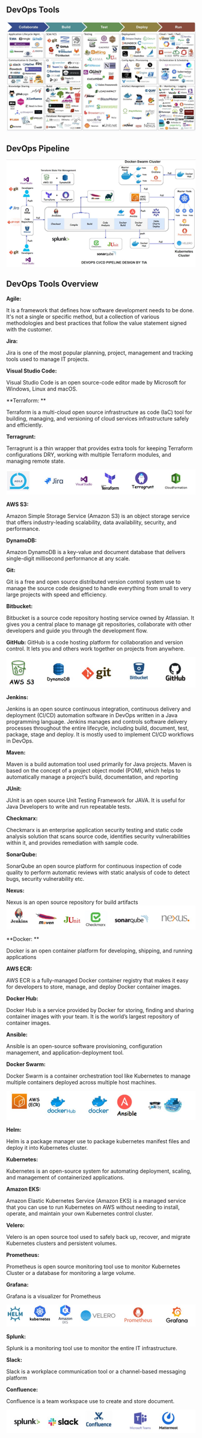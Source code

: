 ## DevOps Tools
![](/images/devops1.JPG)

## DevOps Pipeline
![](/images/devops2.JPG)

## DevOps Tools Overview


**Agile:** 

It is a framework that defines how software development needs to be done. It's not a single or specific method, but a collection of various methodologies and best practices that follow the value statement signed with the customer.

**Jira:**

Jira is one of the most popular planning, project, management and tracking tools used to manage IT projects.

**Visual Studio Code:** 

Visual Studio Code is an open source-code editor made by Microsoft for Windows, Linux and macOS.

**Terraform: **

Terraform is a multi-cloud open source infrastructure as code (IaC) tool for building, managing, and versioning of cloud services infrastructure safely and efficiently.

**Terragrunt:** 

Terragrunt is a thin wrapper that provides extra tools for keeping Terraform configurations DRY, working with multiple Terraform modules, and managing remote state.

![](/images/devops3.JPG)

**AWS S3:** 

Amazon Simple Storage Service (Amazon S3) is an object storage service that offers industry-leading scalability, data availability, security, and performance.

**DynamoDB:** 

Amazon DynamoDB is a key-value and document database that delivers single-digit millisecond performance at any scale.

**Git:** 

Git is a free and open source distributed version control system use to manage the source code designed to handle everything from small to very large projects with speed and efficiency.

**Bitbucket:** 

Bitbucket is a source code repository hosting service owned by Atlassian.  It gives you a central place to manage git repositories, collaborate with other developers and guide you through the development flow.

**GitHub:** 
GitHub is a code hosting platform for collaboration and version control. It lets you and others work together on projects from anywhere.

![](/images/devops4.JPG)

**Jenkins:** 

Jenkins is an open source continuous integration, continuous delivery and deployment (CI/CD) automation software in DevOps written in a Java programming language. Jenkins manages and controls software delivery processes throughout the entire lifecycle, including build, document, test, package, stage and deploy. It is mostly used to implement CI/CD workflows in DevOps.

**Maven:** 

Maven is a build automation tool used primarily for Java projects. Maven is based on the concept of a project object model (POM), which helps to automatically manage a project’s build, documentation, and reporting

**JUnit:** 

JUnit is an open source Unit Testing Framework for JAVA. It is useful for Java Developers to write and run repeatable tests.

**Checkmarx:** 

Checkmarx is an enterprise application security testing and static code analysis solution that scans source code, identifies security vulnerabilities within it, and provides remediation with sample code.

**SonarQube:** 

SonarQube an open source platform for continuous inspection of code quality to perform automatic reviews with static analysis of code to detect bugs, security vulnerability etc.

**Nexus:** 

Nexus is an open source repository for build artifacts
![](/images/devops5.JPG)

**Docker: **

Docker is an open container platform for developing, shipping, and running applications

**AWS ECR:**

AWS ECR is a fully-managed Docker container registry that makes it easy for developers to store, manage, and deploy Docker container images.

**Docker Hub:** 

Docker Hub is a service provided by Docker for storing, finding and sharing container images with your team. It is the world’s largest repository of container images.

**Ansible:** 

Ansible is an open-source software provisioning, configuration management, and application-deployment tool.

**Docker Swarm:** 

Docker Swarm is a container orchestration tool like Kubernetes to manage multiple containers deployed across multiple host machines.

![](/images/devops6.JPG)

**Helm:**

Helm is a package manager use to package kubernetes manifest files and deploy it into Kubernetes cluster.

**Kubernetes:** 

Kubernetes is an open-source system for automating deployment, scaling, and management of containerized applications.

**Amazon EKS:** 

Amazon Elastic Kubernetes Service (Amazon EKS) is a managed service that you can use to run Kubernetes on AWS without needing to install, operate, and maintain your own Kubernetes control cluster. 

**Velero:**

Velero is an open source tool used to safely back up, recover, and migrate Kubernetes clusters and persistent volumes.

**Prometheus:**

Prometheus is open source monitoring tool use to monitor Kubernetes Cluster or a database for monitoring a large volume.

**Grafana:** 

Grafana is a visualizer for Prometheus

![](/images/devops7.JPG)

**Splunk:** 

Splunk is a monitoring tool use to monitor the entire IT infrastructure.

**Slack:** 

Slack is a workplace communication tool or a channel-based messaging platform

**Confluence:** 

Confluence is a team workspace use to create and store document.

![](/images/devops8.JPG)